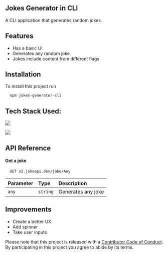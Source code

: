 
## Jokes Generator in CLI

A CLI application that generates random jokes.


## Features

- Has a basic UI
- Generates any random joke
- Jokes include content from different flags

## Installation

To install this project run

```bash
  npm jokes-generator-cli
```

## Tech Stack Used: 
![](https://img.shields.io/badge/JavaScript-F7DF1E?style=for-the-badge&logo=JavaScript&logoColor=white)

![](https://img.shields.io/badge/Node.js-43853D?style=for-the-badge&logo=node.js&logoColor=white)


## API Reference

#### Get a joke

```http
  GET v2.jokeapi.dev/joke/Any
```

| Parameter | Type     | Description                |
| :-------- | :------- | :------------------------- |
| `any` | `string` | Generates any joke |


## Improvements

- Create a better UX
- Add spinner
- Take user inputs


Please note that this project is released with a [Contributor Code of Conduct](CODE-OF-CONDUCT.md). By participating in this project you agree to abide by its terms.